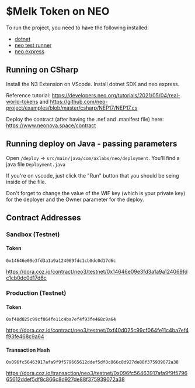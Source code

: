# $Melk Token on NEO

To run the project, you need to have the following installed:
- [dotnet](https://dotnet.microsoft.com/en-us/download/dotnet)
- [neo test runner](https://github.com/ngdenterprise/neo-test#neo-test-runner)
- [neo express](https://github.com/neo-project/neo-express#installation)

## Running on CSharp

Install the N3 Extension on VScode.
Install dotnet SDK and neo express.

Reference tutorial: https://developers.neo.org/tutorials/2021/05/04/real-world-tokens and
https://github.com/neo-project/examples/blob/master/csharp/NEP17/NEP17.cs

Deploy the contract (after having the .nef and .manifest file) here: https://www.neonova.space/contract

## Running deploy on Java - passing parameters

Open `/deploy` -> `src/main/java/com/axlabs/neo/deployment`. You'll find a java file `Deployment.java`

If you're on vscode, just click the "Run" button that you should be seing inside of the file.

Don't forget to change the value of the WIF key (which is your private key) for the deployer and the Owner parameter for the deploy.

## Contract Addresses

### Sandbox (Testnet)

#### Token
`0x14646e09e3fd3a1a9a124069fdc1cb0dc0d17d6c`

https://dora.coz.io/contract/neo3/testnet/0x14646e09e3fd3a1a9a124069fdc1cb0dc0d17d6c

### Production (Testnet)

#### Token
`0xf40d025c99cf064fe11c4ba7ef4f93fe468c9a64`

https://dora.coz.io/contract/neo3/testnet/0xf40d025c99cf064fe11c4ba7ef4f93fe468c9a64

#### Transaction Hash

`0x096fc56463917afa9f9f579665612ddef5df8c866c8d927de88f375939072a38`

https://dora.coz.io/transaction/neo3/testnet/0x096fc56463917afa9f9f579665612ddef5df8c866c8d927de88f375939072a38